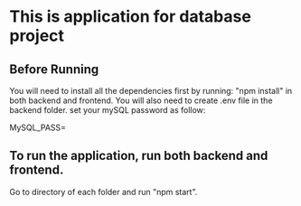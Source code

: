 # This is application for database project




## Before Running
You will need to install all the dependencies first by running: "npm install" in both backend and frontend.
You will also need to create .env file in the backend folder.
set your mySQL password as follow:

MySQL_PASS=<your mySQL password>

## To run the application, run both backend and frontend. 
Go to directory of each folder and run "npm start".